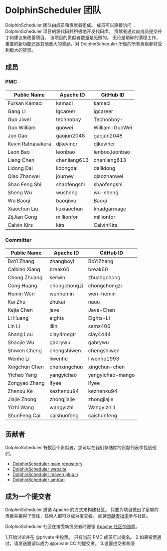 # DolphinScheduler 团队

DolphinScheduler 团队由成员和贡献者组成。 成员可以直接访问 DolphinScheduler 项目的源代码并积极地开发代码库。 贡献者通过向成员提交补丁和建议来改善项目。 该项目的贡献者数量是无限的。 无论是琐碎的清理工作，重要的新功能还是其他重大的奖励，对 DolphinScheduler 所做的所有贡献都将受到极大的赞赏。

## 成员

### PMC

| Public Name       | Apache ID    | GitHub ID      |
|-------------------| ------------ | -------------- |
| Furkan Kamaci     | kamaci       | kamaci         |
| Gang Li           | lgcareer     | lgcareer       |
| Guo Jiwei         | technoboy    | Technoboy-     |
| Guo William       | guowei       | William-GuoWei |
| Jun Gao           | gaojun2048   | gaojun2048     |
| Kevin Ratnasekera | djkevincr    | djkevincr      |
| Leon Bao          | leonbao      | lenboo,leonbao |
| Liang Chen        | chenliang613 | chenliang613   |
| Lidong Dai        | lidongdai    | dailidong      |
| Qiao Zhanwei      | journey      | qiaozhanwei    |
| Shao Feng Shi     | shaofengshi  | shaofengshi    |
| Sheng Wu          | wusheng      | wu-sheng       |
| Wu Baoqi          | baoqiwu      | Baoqi          |
| Xiaochun Liu      | liuxiaochun  | khadgarmage    |
| ZijJian Gong      | millionfor   | millionfor     |
| Calvin Kirs       | kirs         | CalvinKirs     |


### Committer

| Public Name   | Apache ID    | GitHub ID        |
| ------------- | ------------ | ---------------- |
| BoYi Zhang    | zhangboyi    | BoYiZhang        |
| Caibiao Xiang | break60      | break60          |
| Chong Zhuang  | kerwin       | zhuangchong      |
| Cong Huang    | chongchongzi | chongchongzi     |
| Hemin Wen     | wenhemin     | wen-hemin        |
| Kai Zhu       | zhukai       | nauu             |
| Kejia Chen    | jave         | Jave-Chen        |
| Li Huang      | eights       | Eights-Li        |
| Lin Li        | lilin        | samz406          |
| Shang Lou     | clay4megtr   | clay4444         |
| Shaojie Wu    | gabrywu      | gabrywu          |
| Shiwen Cheng  | chengshiwen  | chengshiwen      |
| Wenhe Li      | liwenhe      | liwenhe1993      |
| Xingchun Chen | chenxingchun | xingchun-chen    |
| Yichao Yang   | yangyichao   | yangyichao-mango |
| Zongyao Zhang | lfyee        | lfyee            |
| Zhenxu Ke     | kezhenxu94   | kezhenxu94       |
| Jiajie Zhong  | zhongjiajie  | zhongjiajie      |
| Yizhi Wang    | wangyizhi    | Wangyizhi1       |
| ShunFeng Cai  | caishunfeng  | caishunfeng      |


## 贡献者

DolphinScheduler 有数百个贡献者，您可以在我们存储库的贡献列表中找到他们。

- [DolphinScheduler main repository](https://github.com/apache/dolphinscheduler/graphs/contributors)
- [DolphinScheduler website](https://github.com/apache/dolphinscheduler-website/graphs/contributors)
- [DolphinScheduler maven plugin](https://github.com/apache/dolphinscheduler-maven-plugin/graphs/contributors)
- [DolphinScheduler ambari](https://github.com/apache/dolphinscheduler-ambari/graphs/contributors)

## 成为一个提交者

DolphinScheduler 遵循 Apache 的方式来构建社区。 只要为项目做出了足够的贡献并赢得了信任，任何人都可以成为提交者。 阅读[贡献者指南](/zh-cn/community/development/contribute.html)参与社区。

DolphinScheduler 社区在接受新提交者时遵循 [Apache 社区的流程](http://community.apache.org/newcommitter.html)。

1.开始讨论并在 @private 中投票。 只有当前 PMC 成员可以提名。
2.如果投票通过，请发送邀请以成为 @private CC 的提交者。
3.设置提交者权限
